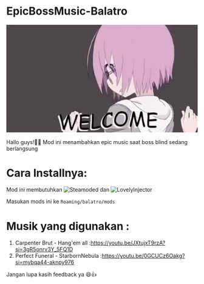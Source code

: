 # EpicBossMusic-Balatro 

<p align="center">
  <a href="" rel="noopener">
 <img width=600px src="logo.gif?raw=true" alt="Project logo"></a>
</p>

Hallo guys!👋👋
Mod ini menambahkan epic music saat boss blind 
sedang berlangsung 

# Cara Installnya:
Mod ini membutuhkan ![Steamoded](https://github.com/Steamodded/smods) dan ![LovelyInjector](https://github.com/ethangreen-dev/lovely-injector)

Masukan mods ini ke ```Roaming/balatro/mods```
# Musik yang digunakan :
1. Carpenter Brut - Hang'em all :https://youtu.be/JXtujxT9rzA?si=3gR5onrv3Y_5FQ1D
2. Perfect Funeral - StarbornNebula :https://youtu.be/0GCUCz6Oakg?si=mybqa44-aknpy976

Jangan lupa kasih feedback ya 😄👍
